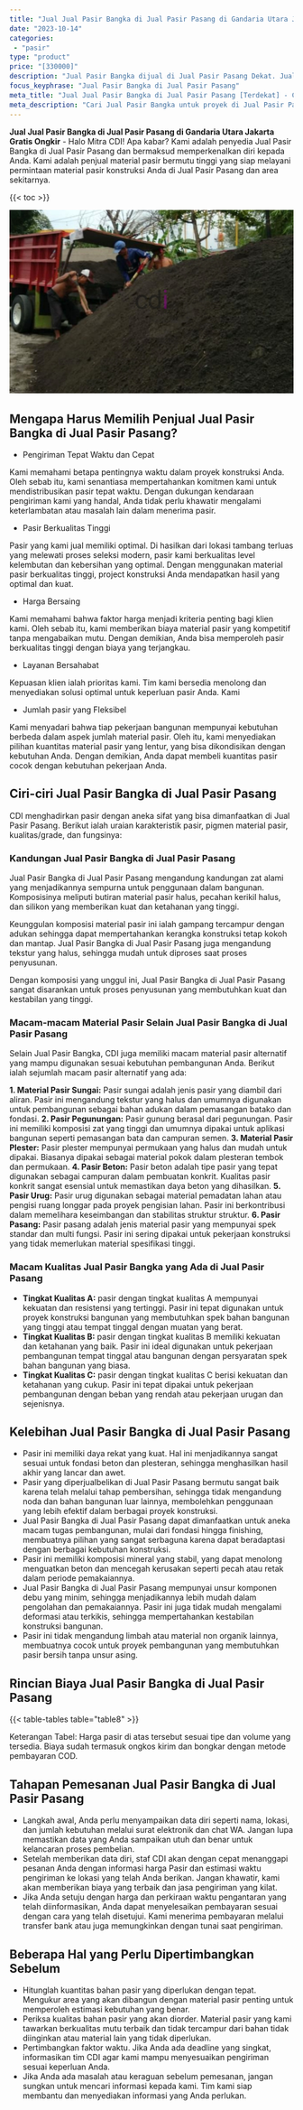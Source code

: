 ```yaml
---
title: "Jual Jual Pasir Bangka di Jual Pasir Pasang di Gandaria Utara Jakarta Gratis Ongkir"
date: "2023-10-14"
categories:
 - "pasir"
type: "product"
price: "[330000]"
description: "Jual Pasir Bangka dijual di Jual Pasir Pasang Dekat. Jual Pasir Bangka ini sering digunakan dalam proyek konstruksi sebagai material adukan yang terpilih dan bersih. Hubungi kami untuk informasi lebih lanjut."
focus_keyphrase: "Jual Pasir Bangka di Jual Pasir Pasang"
meta_title: "Jual Jual Pasir Bangka di Jual Pasir Pasang [Terdekat] - CDI"
meta_description: "Cari Jual Pasir Bangka untuk proyek di Jual Pasir Pasang? Kami memiliki Jual Pasir Bangka berkualitas untuk material adukan. Dapatkan penawaran terbaik sekarang."
---
```


**Jual Jual Pasir Bangka di Jual Pasir Pasang di Gandaria Utara Jakarta Gratis Ongkir** - Halo Mitra CDI! Apa kabar? Kami adalah penyedia Jual Pasir Bangka di Jual Pasir Pasang dan bermaksud memperkenalkan diri kepada Anda. Kami adalah penjual material pasir bermutu tinggi yang siap melayani permintaan material pasir konstruksi Anda di Jual Pasir Pasang dan area sekitarnya.

{{< toc >}}

![Jual Jual Pasir Bangka di Jual Pasir Pasang di Gandaria Utara Jakarta Gratis Ongkir](/images/pasir/pasir-bangunan-17.jpg)

## Mengapa Harus Memilih Penjual Jual Pasir Bangka di Jual Pasir Pasang?

*   Pengiriman Tepat Waktu dan Cepat

Kami memahami betapa pentingnya waktu dalam proyek konstruksi Anda. Oleh sebab itu, kami senantiasa mempertahankan komitmen kami untuk mendistribusikan pasir tepat waktu. Dengan dukungan kendaraan pengiriman kami yang handal, Anda tidak perlu khawatir mengalami keterlambatan atau masalah lain dalam menerima pasir.
*   Pasir Berkualitas Tinggi

Pasir yang kami jual memiliki optimal. Di hasilkan dari lokasi tambang terluas yang melewati proses seleksi modern, pasir kami berkualitas level kelembutan dan kebersihan yang optimal. Dengan menggunakan material pasir berkualitas tinggi, project konstruksi Anda mendapatkan hasil yang optimal dan kuat.
*   Harga Bersaing

Kami memahami bahwa faktor harga menjadi kriteria penting bagi klien kami. Oleh sebab itu, kami memberikan biaya material pasir yang kompetitif tanpa mengabaikan mutu. Dengan demikian, Anda bisa memperoleh pasir berkualitas tinggi dengan biaya yang terjangkau.
*   Layanan Bersahabat

Kepuasan klien ialah prioritas kami. Tim kami bersedia menolong dan menyediakan solusi optimal untuk keperluan pasir Anda. Kami

*   Jumlah pasir yang Fleksibel

Kami menyadari bahwa tiap pekerjaan bangunan mempunyai kebutuhan berbeda dalam aspek jumlah material pasir. Oleh itu, kami menyediakan pilihan kuantitas material pasir yang lentur, yang bisa dikondisikan dengan kebutuhan Anda. Dengan demikian, Anda dapat membeli kuantitas pasir cocok dengan kebutuhan pekerjaan Anda.

## Ciri-ciri Jual Pasir Bangka di Jual Pasir Pasang

CDI menghadirkan pasir dengan aneka sifat yang bisa dimanfaatkan di Jual Pasir Pasang. Berikut ialah uraian karakteristik pasir, pigmen material pasir, kualitas/grade, dan fungsinya:

### Kandungan Jual Pasir Bangka di Jual Pasir Pasang

Jual Pasir Bangka di Jual Pasir Pasang mengandung kandungan zat alami yang menjadikannya sempurna untuk penggunaan dalam bangunan. Komposisinya meliputi butiran material pasir halus, pecahan kerikil halus, dan silikon yang memberikan kuat dan ketahanan yang tinggi.

Keunggulan komposisi material pasir ini ialah gampang tercampur dengan adukan sehingga dapat mempertahankan kerangka konstruksi tetap kokoh dan mantap. Jual Pasir Bangka di Jual Pasir Pasang juga mengandung tekstur yang halus, sehingga mudah untuk diproses saat proses penyusunan.

Dengan komposisi yang unggul ini, Jual Pasir Bangka di Jual Pasir Pasang sangat disarankan untuk proses penyusunan yang membutuhkan kuat dan kestabilan yang tinggi.

### Macam-macam Material Pasir Selain Jual Pasir Bangka di Jual Pasir Pasang

Selain Jual Pasir Bangka, CDI juga memiliki macam material pasir alternatif yang mampu digunakan sesuai kebutuhan pembangunan Anda. Berikut ialah sejumlah macam pasir alternatif yang ada:

**1\. Material Pasir Sungai:** Pasir sungai adalah jenis pasir yang diambil dari aliran. Pasir ini mengandung tekstur yang halus dan umumnya digunakan untuk pembangunan sebagai bahan adukan dalam pemasangan batako dan fondasi.
**2\. Pasir Pegunungan:** Pasir gunung berasal dari pegunungan. Pasir ini memiliki komposisi zat yang tinggi dan umumnya dipakai untuk aplikasi bangunan seperti pemasangan bata dan campuran semen.
**3\. Material Pasir Plester:** Pasir plester mempunyai permukaan yang halus dan mudah untuk dipakai. Biasanya dipakai sebagai material pokok dalam plesteran tembok dan permukaan.
**4\. Pasir Beton:** Pasir beton adalah tipe pasir yang tepat digunakan sebagai campuran dalam pembuatan konkrit. Kualitas pasir konkrit sangat esensial untuk memastikan daya beton yang dihasilkan.
**5\. Pasir Urug:** Pasir urug digunakan sebagai material pemadatan lahan atau pengisi ruang longgar pada proyek pengisian lahan. Pasir ini berkontribusi dalam memelihara keseimbangan dan stabilitas struktur struktur.
**6\. Pasir Pasang:** Pasir pasang adalah jenis material pasir yang mempunyai spek standar dan multi fungsi. Pasir ini sering dipakai untuk pekerjaan konstruksi yang tidak memerlukan material spesifikasi tinggi.

### Macam Kualitas Jual Pasir Bangka yang Ada di Jual Pasir Pasang

*   **Tingkat Kualitas A:** pasir dengan tingkat kualitas A mempunyai kekuatan dan resistensi yang tertinggi. Pasir ini tepat digunakan untuk proyek konstruksi bangunan yang membutuhkan spek bahan bangunan yang tinggi atau tempat tinggal dengan muatan yang berat.
*   **Tingkat Kualitas B:** pasir dengan tingkat kualitas B memiliki kekuatan dan ketahanan yang baik. Pasir ini ideal digunakan untuk pekerjaan pembangunan tempat tinggal atau bangunan dengan persyaratan spek bahan bangunan yang biasa.
*   **Tingkat Kualitas C:** pasir dengan tingkat kualitas C berisi kekuatan dan ketahanan yang cukup. Pasir ini tepat dipakai untuk pekerjaan pembangunan dengan beban yang rendah atau pekerjaan urugan dan sejenisnya.

## Kelebihan Jual Pasir Bangka di Jual Pasir Pasang

*   Pasir ini memiliki daya rekat yang kuat. Hal ini menjadikannya sangat sesuai untuk fondasi beton dan plesteran, sehingga menghasilkan hasil akhir yang lancar dan awet.
*   Pasir yang diperjualbelikan di Jual Pasir Pasang bermutu sangat baik karena telah melalui tahap pembersihan, sehingga tidak mengandung noda dan bahan bangunan luar lainnya, membolehkan penggunaan yang lebih efektif dalam berbagai proyek konstruksi.
*   Jual Pasir Bangka di Jual Pasir Pasang dapat dimanfaatkan untuk aneka macam tugas pembangunan, mulai dari fondasi hingga finishing, membuatnya pilihan yang sangat serbaguna karena dapat beradaptasi dengan berbagai kebutuhan konstruksi.
*   Pasir ini memiliki komposisi mineral yang stabil, yang dapat menolong menguatkan beton dan mencegah kerusakan seperti pecah atau retak dalam periode pemakaiannya.
*   Jual Pasir Bangka di Jual Pasir Pasang mempunyai unsur komponen debu yang minim, sehingga menjadikannya lebih mudah dalam pengolahan dan pemakaiannya. Pasir ini juga tidak mudah mengalami deformasi atau terkikis, sehingga mempertahankan kestabilan konstruksi bangunan.
*   Pasir ini tidak mengandung limbah atau material non organik lainnya, membuatnya cocok untuk proyek pembangunan yang membutuhkan pasir bersih tanpa unsur asing.

## Rincian Biaya Jual Pasir Bangka di Jual Pasir Pasang

{{< table-tables table="table8" >}}

Keterangan Tabel: Harga pasir di atas tersebut sesuai tipe dan volume yang tersedia. Biaya sudah termasuk ongkos kirim dan bongkar dengan metode pembayaran COD.

## Tahapan Pemesanan Jual Pasir Bangka di Jual Pasir Pasang

*   Langkah awal, Anda perlu menyampaikan data diri seperti nama, lokasi, dan jumlah kebutuhan melalui surat elektronik dan chat WA. Jangan lupa memastikan data yang Anda sampaikan utuh dan benar untuk kelancaran proses pembelian.
*   Setelah memberikan data diri, staf CDI akan dengan cepat menanggapi pesanan Anda dengan informasi harga Pasir dan estimasi waktu pengiriman ke lokasi yang telah Anda berikan. Jangan khawatir, kami akan memberikan biaya yang terbaik dan jasa pengiriman yang kilat.
*   Jika Anda setuju dengan harga dan perkiraan waktu pengantaran yang telah diinformasikan, Anda dapat menyelesaikan pembayaran sesuai dengan cara yang telah disetujui. Kami menerima pembayaran melalui transfer bank atau juga memungkinkan dengan tunai saat pengiriman.

## Beberapa Hal yang Perlu Dipertimbangkan Sebelum

*   Hitunglah kuantitas bahan pasir yang diperlukan dengan tepat. Mengukur area yang akan dibangun dengan material pasir penting untuk memperoleh estimasi kebutuhan yang benar.
*   Periksa kualitas bahan pasir yang akan diorder. Material pasir yang kami tawarkan berkualitas mutu terbaik dan tidak tercampur dari bahan tidak diinginkan atau material lain yang tidak diperlukan.
*   Pertimbangkan faktor waktu. Jika Anda ada deadline yang singkat, informasikan tim CDI agar kami mampu menyesuaikan pengiriman sesuai keperluan Anda.
*   Jika Anda ada masalah atau keraguan sebelum pemesanan, jangan sungkan untuk mencari informasi kepada kami. Tim kami siap membantu dan menyediakan informasi yang Anda perlukan.